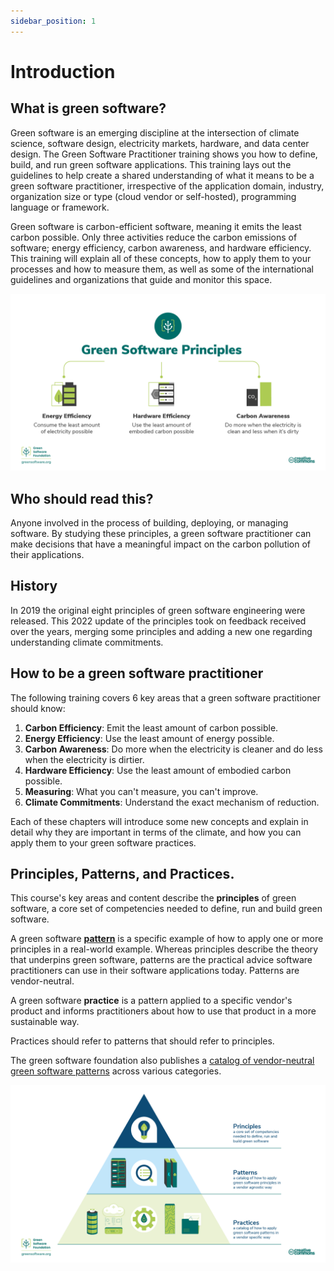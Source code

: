 ```yaml
---
sidebar_position: 1
---
```


# Introduction

## What is green software?

Green software is an emerging discipline at the intersection of climate science, software design, electricity markets, hardware, and data center design. The Green Software Practitioner training shows you how to define, build, and run green software applications. This training lays out the guidelines to help create a shared understanding of what it means to be a green software practitioner, irrespective of the application domain, industry, organization size or type (cloud vendor or self-hosted), programming language or framework.

Green software is carbon-efficient software, meaning it emits the least carbon possible. Only three activities reduce the carbon emissions of software; energy efficiency, carbon awareness, and hardware efficiency. This training will explain all of these concepts, how to apply them to your processes and how to measure them, as well as some of the international guidelines and organizations that guide and monitor this space.

![alt_text](../../src/images/01_carbon_efficiency.png "image_tooltip")

## Who should read this?

Anyone involved in the process of building, deploying, or managing software. By studying these principles, a green software practitioner can make decisions that have a meaningful impact on the carbon pollution of their applications.

## History

In 2019 the original eight principles of green software engineering were released. This 2022 update of the principles took on feedback received over the years, merging some principles and adding a new one regarding understanding climate commitments.

## How to be a green software practitioner

The following training covers 6 key areas that a green software practitioner should know:

1. **Carbon Efficiency**: Emit the least amount of carbon possible.
2. **Energy Efficiency**: Use the least amount of energy possible.
3. **Carbon Awareness**: Do more when the electricity is cleaner and do less when the electricity is dirtier.
4. **Hardware Efficiency**: Use the least amount of embodied carbon possible.
5. **Measuring**: What you can't measure, you can't improve.
6. **Climate Commitments**: Understand the exact mechanism of reduction.

Each of these chapters will introduce some new concepts and explain in detail why they are important in terms of the climate, and how you can apply them to your green software practices.

## Principles, Patterns, and Practices.

This course's key areas and content describe the **principles** of green software, a core set of competencies needed to define, run and build green software.

A green software [**pattern**](https://patterns.greensoftware.foundation/) is a specific example of how to apply one or more principles in a real-world example. Whereas principles describe the theory that underpins green software, patterns are the practical advice software practitioners can use in their software applications today. Patterns are vendor-neutral.

A green software **practice** is a pattern applied to a specific vendor's product and informs practitioners about how to use that product in a more sustainable way. 

Practices should refer to patterns that should refer to principles.

The green software foundation also publishes a [catalog of vendor-neutral green software patterns](https://patterns.greensoftware.foundation/) across various categories.
 
![Green Software Principles, Patterns, and Practices](../../src/images/GSF_Principles_Patterns_Practices_v2.png "Green Software Principles, Patterns, and Practices")
